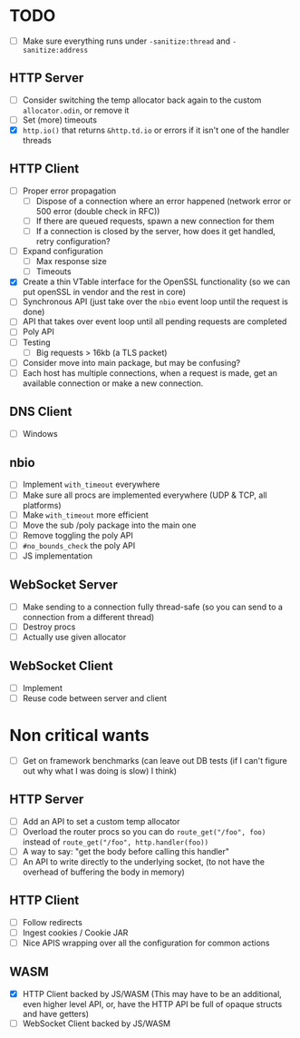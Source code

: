 # TODO

- [ ] Make sure everything runs under `-sanitize:thread` and `-sanitize:address`

## HTTP Server

- [ ] Consider switching the temp allocator back again to the custom `allocator.odin`, or remove it
- [ ] Set (more) timeouts
- [x] `http.io()` that returns `&http.td.io` or errors if it isn't one of the handler threads

## HTTP Client

- [ ] Proper error propagation
	- [ ] Dispose of a connection where an error happened (network error or 500 error (double check in RFC))
	- [ ] If there are queued requests, spawn a new connection for them
	- [ ] If a connection is closed by the server, how does it get handled, retry configuration?
- [ ] Expand configuration
    - [ ] Max response size
	- [ ] Timeouts
- [x] Create a thin VTable interface for the OpenSSL functionality (so we can put openSSL in vendor and the rest in core)
- [ ] Synchronous API (just take over the `nbio` event loop until the request is done)
- [ ] API that takes over event loop until all pending requests are completed
- [ ] Poly API
- [ ] Testing
	- [ ] Big requests > 16kb (a TLS packet)
- [ ] Consider move into main package, but may be confusing?
- [ ] Each host has multiple connections, when a request is made, get an available connection or make a new connection.

## DNS Client

- [ ] Windows

## nbio

- [ ] Implement `with_timeout` everywhere
- [ ] Make sure all procs are implemented everywhere (UDP & TCP, all platforms)
- [ ] Make `with_timeout` more efficient
- [ ] Move the sub /poly package into the main one
- [ ] Remove toggling the poly API
- [ ] `#no_bounds_check` the poly API
- [ ] JS implementation

## WebSocket Server

- [ ] Make sending to a connection fully thread-safe (so you can send to a connection from a different thread)
- [ ] Destroy procs
- [ ] Actually use given allocator

## WebSocket Client

- [ ] Implement
- [ ] Reuse code between server and client

# Non critical wants

- [ ] Get on framework benchmarks (can leave out DB tests (if I can't figure out why what I was doing is slow) I think)

## HTTP Server

- [ ] Add an API to set a custom temp allocator
- [ ] Overload the router procs so you can do `route_get("/foo", foo)` instead of `route_get("/foo", http.handler(foo))`
- [ ] A way to say: "get the body before calling this handler"
- [ ] An API to write directly to the underlying socket, (to not have the overhead of buffering the body in memory)

## HTTP Client

- [ ] Follow redirects
- [ ] Ingest cookies / Cookie JAR
- [ ] Nice APIS wrapping over all the configuration for common actions

## WASM

- [x] HTTP Client backed by JS/WASM (This may have to be an additional, even higher level API, or, have the HTTP API be full of opaque structs and have getters)
- [ ] WebSocket Client backed by JS/WASM
